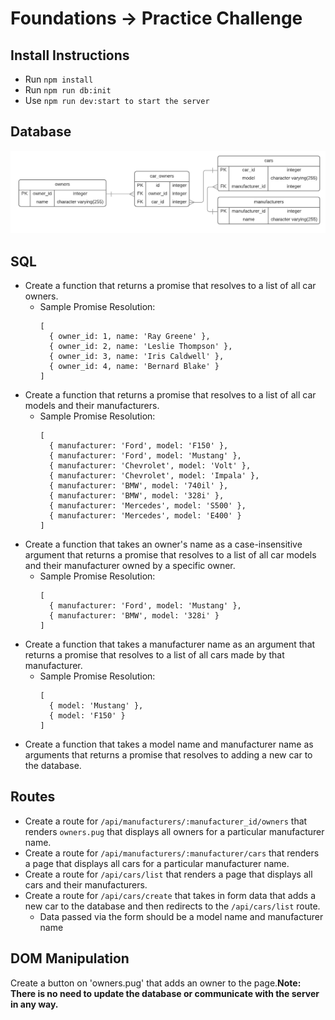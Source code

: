 # Foundations -> Practice Challenge

## Install Instructions
- Run `npm install`
- Run `npm run db:init`
- Use `npm run dev:start to start the server`

## Database
![Cars](./cars_ERD.png)

## SQL
- Create a function that returns a promise that resolves to a list of all car owners.
  - Sample Promise Resolution:
    ```
    [ 
      { owner_id: 1, name: 'Ray Greene' },
      { owner_id: 2, name: 'Leslie Thompson' },
      { owner_id: 3, name: 'Iris Caldwell' },
      { owner_id: 4, name: 'Bernard Blake' }
    ]
    ```
- Create a function that returns a promise that resolves to a list of all car models and their manufacturers.
  - Sample Promise Resolution:
    ```
    [
      { manufacturer: 'Ford', model: 'F150' },
      { manufacturer: 'Ford', model: 'Mustang' },
      { manufacturer: 'Chevrolet', model: 'Volt' },
      { manufacturer: 'Chevrolet', model: 'Impala' },
      { manufacturer: 'BMW', model: '740il' },
      { manufacturer: 'BMW', model: '328i' },
      { manufacturer: 'Mercedes', model: 'S500' },
      { manufacturer: 'Mercedes', model: 'E400' }   
    ]
    ```
- Create a function that takes an owner's name as a case-insensitive argument that returns a promise that resolves to a list of all car models and their manufacturer owned by a specific owner.
  - Sample Promise Resolution:
    ```
    [
      { manufacturer: 'Ford', model: 'Mustang' },
      { manufacturer: 'BMW', model: '328i' }
    ]
    ```
- Create a function that takes a manufacturer name as an argument that returns a promise that resolves to a list of all cars made by that manufacturer.
  - Sample Promise Resolution:
    ```
    [
      { model: 'Mustang' },
      { model: 'F150' }
    ]
    ```
- Create a function that takes a model name and manufacturer name as arguments that returns a promise that resolves to adding a new car to the database.

## Routes
- Create a route for `/api/manufacturers/:manufacturer_id/owners` that renders `owners.pug` that displays all owners for a particular manufacturer name.
- Create a route for `/api/manufacturers/:manufacturer/cars` that renders a page that displays all cars for a particular manufacturer name.
- Create a route for `/api/cars/list` that renders a page that displays all cars and their manufacturers.
- Create a route for `/api/cars/create` that takes in form data that adds a new car to the database and then redirects to the `/api/cars/list` route.
  - Data passed via the form should be a model name and manufacturer name

## DOM Manipulation
Create a button on 'owners.pug' that adds an owner to the page.__Note: There is no need to update the database or communicate with the server in any way.__